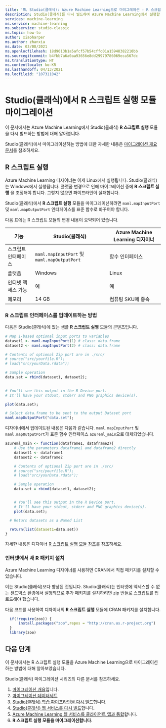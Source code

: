 ```yaml
---
title: 'ML Studio(클래식): Azure Machine Learning으로 마이그레이션 - R 스크립트 실행'
description: Studio(클래식)를 다시 빌드하여 Azure Machine Learning에서 실행할 R 스크립트 모듈을 실행합니다.
services: machine-learning
ms.service: machine-learning
ms.subservice: studio-classic
ms.topic: how-to
author: xiaoharper
ms.author: zhanxia
ms.date: 03/08/2021
ms.openlocfilehash: 18d9013b1a5afcf57b54cffc01a15948382210bb
ms.sourcegitcommit: b4fbb7a6a0aa93656e8dd29979786069eca567dc
ms.translationtype: HT
ms.contentlocale: ko-KR
ms.lasthandoff: 04/13/2021
ms.locfileid: "107311042"
---
```

# <a name="migrate-execute-r-script-modules-in-studio-classic"></a>Studio(클래식)에서 R 스크립트 실행 모듈 마이그레이션

이 문서에서는 Azure Machine Learning에서 Studio(클래식) **R 스크립트 실행** 모듈을 다시 빌드하는 방법에 대해 알아봅니다.

Studio(클래식)에서 마이그레이션하는 방법에 대한 자세한 내용은 [마이그레이션 개요 문서](migrate-overview.md)를 참조하세요.

## <a name="execute-r-script"></a>R 스크립트 실행

Azure Machine Learning 디자이너는 이제 Linux에서 실행됩니다. Studio(클래식)는 Windows에서 실행됩니다. 플랫폼 변경으로 인해 마이그레이션 중에 **R 스크립트 실행** 을 조정해야 합니다. 그렇지 않으면 파이프라인이 실패합니다.

Studio(클래식)에서 **R 스크립트 실행** 모듈을 마이그레이션하려면 `maml.mapInputPort` 및 `maml.mapOutputPort` 인터페이스를 표준 함수로 바꾸어야 합니다.

다음 표에는 R 스크립트 모듈의 변경 내용이 요약되어 있습니다.

|기능|Studio(클래식)|Azure Machine Learning 디자이너|
|---|---|---|
|스크립트 인터페이스|`maml.mapInputPort` 및 `maml.mapOutputPort`|함수 인터페이스|
|플랫폼|Windows|Linux|
|인터넷 액세스 가능 |예|예|
|메모리|14 GB|컴퓨팅 SKU에 종속|

### <a name="how-to-update-the-r-script-interface"></a>R 스크립트 인터페이스를 업데이트하는 방법

다음은 Studio(클래식)에 있는 샘플 **R 스크립트 실행** 모듈의 콘텐츠입니다.
```r
# Map 1-based optional input ports to variables 
dataset1 <- maml.mapInputPort(1) # class: data.frame 
dataset2 <- maml.mapInputPort(2) # class: data.frame 

# Contents of optional Zip port are in ./src/ 
# source("src/yourfile.R"); 
# load("src/yourData.rdata"); 

# Sample operation 
data.set = rbind(dataset1, dataset2); 

 
# You'll see this output in the R Device port. 
# It'll have your stdout, stderr and PNG graphics device(s). 

plot(data.set); 

# Select data.frame to be sent to the output Dataset port 
maml.mapOutputPort("data.set"); 
```

디자이너에서 업데이트된 내용은 다음과 같습니다. `maml.mapInputPort` 및 `maml.mapOutputPort`가 표준 함수 인터페이스 `azureml_main`으로 대체되었습니다. 
```r
azureml_main <- function(dataframe1, dataframe2){ 
    # Use the parameters dataframe1 and dataframe2 directly 
    dataset1 <- dataframe1 
    dataset2 <- dataframe2 

    # Contents of optional Zip port are in ./src/ 
    # source("src/yourfile.R"); 
    # load("src/yourData.rdata"); 

    # Sample operation 
    data.set = rbind(dataset1, dataset2); 


    # You'll see this output in the R Device port. 
    # It'll have your stdout, stderr and PNG graphics device(s). 
    plot(data.set); 

  # Return datasets as a Named List 

  return(list(dataset1=data.set)) 
} 
```
자세한 내용은 디자이너 [R 스크립트 실행 모듈 참조](../algorithm-module-reference/execute-r-script.md)를 참조하세요.

### <a name="install-r-packages-from-the-internet"></a>인터넷에서 새 R 패키지 설치

Azure Machine Learning 디자이너를 사용하면 CRAN에서 직접 패키지를 설치할 수 있습니다.

이는 Studio(클래식)보다 향상된 것입니다. Studio(클래식)는 인터넷에 액세스할 수 없는 샌드박스 환경에서 실행되므로 추가 패키지를 설치하려면 zip 번들로 스크립트를 업로드해야 했습니다. 

다음 코드를 사용하여 디자이너의 **R 스크립트 실행** 모듈에 CRAN 패키지를 설치합니다.
```r
  if(!require(zoo)) { 
      install.packages("zoo",repos = "http://cran.us.r-project.org") 
  } 
  library(zoo) 
```

## <a name="next-steps"></a>다음 단계

이 문서에서는 R 스크립트 실행 모듈을 Azure Machine Learning으로 마이그레이션하는 방법에 대해 알아보았습니다.

Studio(클래식) 마이그레이션 시리즈의 다른 문서를 참조하세요.

1. [마이그레이션 개요](migrate-overview.md)입니다.
1. [마이그레이션 데이터세트](migrate-register-dataset.md)
1. [Studio(클래식) 학습 파이프라인을 다시 빌드](migrate-rebuild-experiment.md)합니다.
1. [Studio(클래식) 웹 서비스를 다시 빌드](migrate-rebuild-web-service.md)합니다.
1. [Azure Machine Learning 웹 서비스를 클라이언트 앱과 통합](migrate-rebuild-integrate-with-client-app.md)합니다.
1. **R 스크립트 실행 모듈을 마이그레이션합니다**.